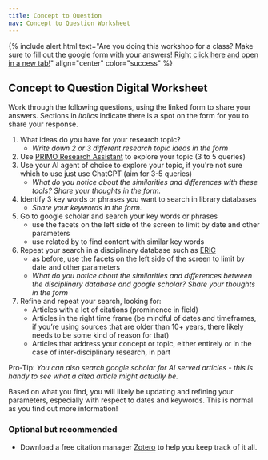 ```yaml
---
title: Concept to Question
nav: Concept to Question Worksheet
---
```

{% include alert.html text="Are you doing this workshop for a class? Make sure to fill out the google form with your answers! [Right click here and open in a new tab!](https://docs.google.com/forms/d/e/1FAIpQLSdCQOkO_333XKPdP6d9TG-jmZw8VbW-uHrTBAATWQI6Q9nk9Q/viewform?usp=sharing&ouid=112866992831532553930)" align="center" color="success" %}

## Concept to Question Digital Worksheet

Work through the following questions, using the linked form to share your answers. Sections in _italics_ indicate there is a spot on the form for you to share your response. 

1. What ideas do you have for your research topic? 
	- _Write down 2 or 3 different research topic ideas in the form_
1. Use [PRIMO Research Assistant](https://alliance-uidaho.primo.exlibrisgroup.com/discovery/researchAssistant?vid=01ALLIANCE_UID%3AUID) to explore your topic (3 to 5 queries)
1. Use your AI agent of choice to explore your topic, if you're not sure which to use just use ChatGPT (aim for 3-5 queries) 
	- _What do you notice about the similarities and differences with these tools? Share your thoughts in the form._ 
1. Identify 3 key words or phrases you want to search in library databases 
	- _Share your keywords in the form._
1. Go to google scholar and search your key words or phrases
	- use the facets on the left side of the screen to limit by date and other parameters
	- use related by to find content with similar key words
1. Repeat your search in a disciplinary database such as [ERIC](https://www.proquest.com/eric)
	- as before, use the facets on the left side of the screen to limit by date and other parameters 
	- _What do you notice about the similarities and differences between the disciplinary database and google scholar? Share your thoughts in the form_
1. Refine and repeat your search, looking for:
	- Articles with a lot of citations (prominence in field)
	- Articles in the right time frame (be mindful of dates and timeframes, if you’re using sources that are older than 10+ years, there likely needs to be some kind of reason for that)
	- Articles that address your concept or topic, either entirely or in the case of inter-disciplinary research, in part 

Pro-Tip: _You can also search google scholar for AI served articles - this is handy to see what a cited article might actually be._

Based on what you find, you will likely be updating and refining your parameters, especially with respect to dates and keywords. This is normal as you find out more information!

### Optional but recommended 
- Download a free citation manager [Zotero](https://Zotero.org) to help you keep track of it all. 





